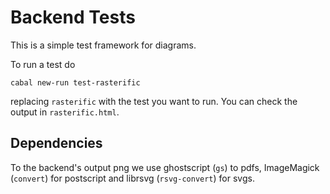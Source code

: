 # Backend Tests

This is a simple test framework for diagrams.

To run a test do

```
cabal new-run test-rasterific
```

replacing `rasterific` with the test you want to run. You can check the
output in `rasterific.html`.

## Dependencies

To the backend's output png we use ghostscript (`gs`) to pdfs,
ImageMagick (`convert`) for postscript and librsvg (`rsvg-convert`) for
svgs.
